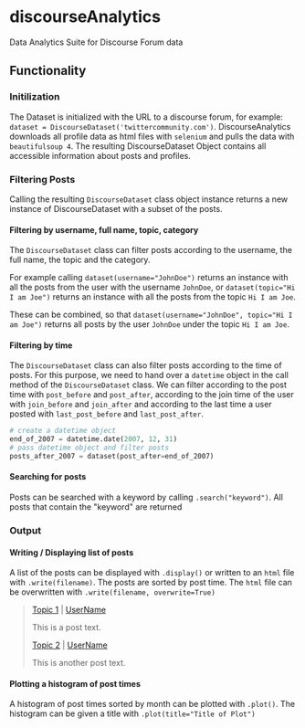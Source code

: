 # discourseAnalytics

Data Analytics Suite for Discourse Forum data


## Functionality

### Initilization

The Dataset is initialized with the URL to a discourse forum, for example: `dataset = DiscourseDataset('twittercommunity.com')`.
DiscourseAnalytics downloads all profile data as html files with `selenium` and pulls the data with `beautifulsoup 4`.
The resulting DiscourseDataset Object contains all accessible information about posts and profiles.

### Filtering Posts

Calling the resulting `DiscourseDataset` class object instance returns a new instance of DiscourseDataset with a subset of the posts.

#### Filtering by username, full name, topic, category

The `DiscourseDataset` class can filter posts according to the username, the full name, the topic and the category. 

For example calling `dataset(username="JohnDoe")` returns an instance with all the posts from the user with the username `JohnDoe`, or `dataset(topic="Hi I am Joe")` returns an instance with all the posts from the topic `Hi I am Joe`.

These can be combined, so that `dataset(username="JohnDoe", topic="Hi I am Joe")` returns all posts by the user `JohnDoe` under the topic `Hi I am Joe`.

#### Filtering by time

The `DiscourseDataset` class can also filter posts according to the time of posts. 
For this purpose, we need to hand over a `datetime` object in the call method of the `DiscourseDataset` class.
We can filter according to the post time with `post_before` and `post_after`, according to the join time of the user with `join_before` and `join_after` and according to the last time a user posted with `last_post_before` and `last_post_after`.

```python
# create a datetime object
end_of_2007 = datetime.date(2007, 12, 31)
# pass datetime object and filter posts
posts_after_2007 = dataset(post_after=end_of_2007)
```

#### Searching for posts

Posts can be searched with a keyword by calling `.search("keyword")`. All posts that contain the "keyword" are returned

### Output

#### Writing / Displaying list of posts

A list of the posts can be displayed with `.display()` or written to an `html` file with `.write(filename)`. 
The posts are sorted by post time.
The `html` file can be overwritten with `.write(filename, overwrite=True)`

> <a href=website.com/topic>Topic 1</a> | <a href=website.com/u/username>UserName</a>
> 
> This is a post text.
> 
> <a href=website.com/topic>Topic 2</a> | <a href=website.com/u/username>UserName</a>
> 
> This is another post text.

#### Plotting a histogram of post times

A histogram of post times sorted by month can be plotted with `.plot()`. The histogram can be given a title with `.plot(title="Title of Plot")`

